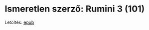 # <a name="id_1425">Ismeretlen szerző: Rumini 3 (101)</a>
Letöltés: [epub](https://github.com/BercziSandor/calibre_lib/raw/main/Ismeretlen%20szerzo/Rumini%203%20%281425%29/Rumini%203%20-%20Ismeretlen%20szerzo.epub)

